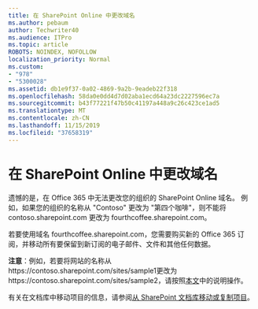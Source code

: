 ```yaml
---
title: 在 SharePoint Online 中更改域名
ms.author: pebaum
author: Techwriter40
ms.audience: ITPro
ms.topic: article
ROBOTS: NOINDEX, NOFOLLOW
localization_priority: Normal
ms.custom:
- "978"
- "5300028"
ms.assetid: db1e9f37-0a02-4869-9a2b-9eadeb22f318
ms.openlocfilehash: 58da0e0dd4d7d02aba1ecd64a23dc2227596ec7a
ms.sourcegitcommit: b43f77221f47b50c41197a448a9c26c423ce1ad5
ms.translationtype: MT
ms.contentlocale: zh-CN
ms.lasthandoff: 11/15/2019
ms.locfileid: "37658319"
---
```

# <a name="change-domain-name-in-sharepoint-online"></a>在 SharePoint Online 中更改域名

遗憾的是，在 Office 365 中无法更改您的组织的 SharePoint Online 域名。 例如，如果您的组织的名称从 "Contoso" 更改为 "第四个咖啡"，则不能将 contoso.sharepoint.com 更改为 fourthcoffee.sharepoint.com。
  
若要使用域名 fourthcoffee.sharepoint.com，您需要购买新的 Office 365 订阅，并移动所有要保留到新订阅的电子邮件、文件和其他任何数据。
  
 **注意**：例如，若要将网站的名称从https://contoso.sharepoint.com/sites/sample1更改为https://contoso.sharepoint.com/sites/sample2，请按照[本文](https://docs.microsoft.com/sharepoint/change-site-address)中的说明操作。 
  
有关在文档库中移动项目的信息，请参阅[从 SharePoint 文档库移动或复制项目](https://go.microsoft.com/fwlink/?linkid=2025831)。
  